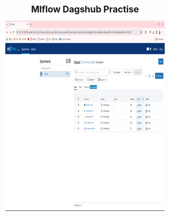 <h1 align="center">Mlflow Dagshub Practise</h1>


<p align="center"><img src="images/img1.png" width="800" height="600"></p>  